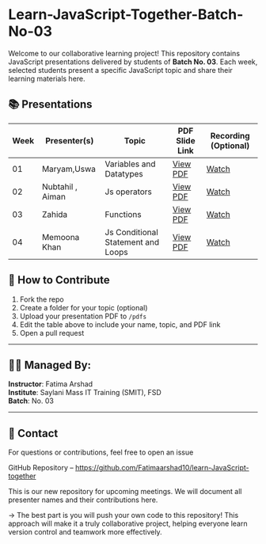 # Learn-JavaScript-Together-Batch-No-03

Welcome to our collaborative learning project! This repository contains JavaScript presentations delivered by students of **Batch No. 03**. Each week, selected students present a specific JavaScript topic and share their learning materials here.

## 📚 Presentations

| Week | Presenter(s)  | Topic              | PDF Slide Link                        | Recording (Optional)               |
| ---- | ------------- | ------------------ | ------------------------------------- | ---------------------------------- |
| 01   | Maryam,Uswa| Variables and Datatypes | [View PDF](https://drive.google.com/file/d/13mqx9_KKLV5aK1eEfuuJeofFaFrOiZi7/view?usp=sharing) | [Watch](https://drive.google.com/file/d/1bt-VSSbYoVVIzfVoLc9GJF1E5Q8MrmLQ/view?usp=sharing) |
| 02   | Nubtahil , Aiman| Js operators | [View PDF]( https://drive.google.com/file/d/1H68cfeTeZxIcGoCXuyFtsqXVrBu_OgKl/view?usp=drive_link ) | [Watch](https://drive.google.com/file/d/1GOfjog0GuENxtaMmhpNmvud-THN86T07/view?usp=drive_link ) |
| 03  | Zahida| Functions | [View PDF]( https://docs.google.com/presentation/d/1UO6JcxS4XKf4PtnaDo5TfCostCVBz6LWiQ57k4jIfEg/edit?slide=id.p#slide=id.p ) | [Watch](https://drive.google.com/file/d/1T7yjYR_Ox7NiHZ0Y6cJLvI5CdvUNI-l4/view?usp=sharing ) |
| 04   | Memoona Khan| Js Conditional Statement and Loops | [View PDF]( https://docs.google.com/presentation/d/1UO6JcxS4XKf4PtnaDo5TfCostCVBz6LWiQ57k4jIfEg/edit?slide=id.p#slide=id.p ) | [Watch](https://drive.google.com/file/d/1luWb4hmahYVBxEJAPNKV16__pwKBWFgG/view?usp=drive_link ) | Add your PDF files inside a `/pdfs` folder and update the links accordingly.

## 🤝 How to Contribute

1. Fork the repo
2. Create a folder for your topic (optional)
3. Upload your presentation PDF to `/pdfs`
4. Edit the table above to include your name, topic, and PDF link
5. Open a pull request

---

## 🧑‍🏫 Managed By:

**Instructor**: Fatima Arshad  
**Institute**: Saylani Mass IT Training (SMIT), FSD  
**Batch**: No. 03

---

## 💬 Contact

For questions or contributions, feel free to open an issue

GitHub Repository – https://github.com/Fatimaarshad10/learn-JavaScript-together

This is our new repository for upcoming meetings. We will document all presenter names and their contributions here.

-> The best part is you will push your own code to this repository!
This approach will make it a truly collaborative project, helping everyone learn version control and teamwork more effectively.
